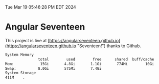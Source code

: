 Tue Mar 19 05:46:28 PM EDT 2024

# Angular Seventeen


This project is live at [https://angularseventeen.github.io](https://angularseventeen.github.io "Seventeen!") thanks to Github.

```bash
System Memory
               total        used        free      shared  buff/cache   available
Mem:            15Gi       4.8Gi       1.1Gi       774Mi        10Gi        10Gi
Swap:          8.0Gi       575Mi       7.4Gi
System Storage
411M	.
